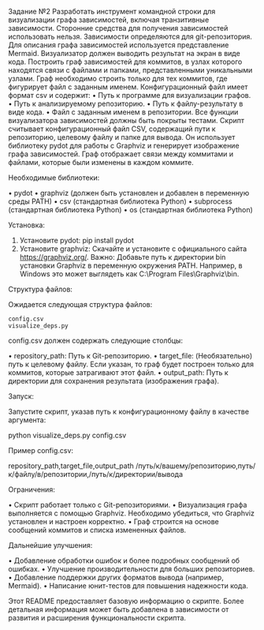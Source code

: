 Задание №2
Разработать инструмент командной строки для визуализации графа
зависимостей, включая транзитивные зависимости. Сторонние средства для
получения зависимостей использовать нельзя.
Зависимости определяются для git-репозитория. Для описания графа
зависимостей используется представление Mermaid. Визуализатор должен
выводить результат на экран в виде кода.
Построить граф зависимостей для коммитов, в узлах которого находятся
связи с файлами и папками, представленными уникальными узлами. Граф
необходимо строить только для тех коммитов, где фигурирует файл с заданным
именем.
Конфигурационный файл имеет формат csv и содержит:
• Путь к программе для визуализации графов. 
• Путь к анализируемому репозиторию. 
• Путь к файлу-результату в виде кода. 
• Файл с заданным именем в репозитории. 
Все функции визуализатора зависимостей должны быть покрыты тестами.
Скрипт считывает конфигурационный файл CSV, содержащий пути к репозиторию, целевому файлу и папке для вывода. Он использует библиотеку pydot для работы с Graphviz и генерирует изображение графа зависимостей.  Граф отображает связи между коммитами и файлами, которые были изменены в каждом коммите.

Необходимые библиотеки:

• pydot
• graphviz (должен быть установлен и добавлен в переменную среды PATH)
• csv (стандартная библиотека Python)
• subprocess (стандартная библиотека Python)
• os (стандартная библиотека Python)

Установка:

1. Установите pydot:  pip install pydot
2. Установите graphviz: Скачайте и установите с официального сайта https://graphviz.org/.  Важно: Добавьте путь к директории bin установки Graphviz в переменную окружения PATH.  Например, в Windows это может выглядеть как C:\Program Files\Graphviz\bin.

Структура файлов:

Ожидается следующая структура файлов:

```
config.csv
visualize_deps.py
```

config.csv должен содержать следующие столбцы:

• repository_path: Путь к Git-репозиторию.
• target_file:  (Необязательно) путь к целевому файлу. Если указан, то граф будет построен только для коммитов, которые затрагивают этот файл.
• output_path: Путь к директории для сохранения результата (изображения графа).

Запуск:

Запустите скрипт, указав путь к конфигурационному файлу в качестве аргумента:

python visualize_deps.py config.csv


Пример config.csv:

repository_path,target_file,output_path
/путь/к/вашему/репозиторию,путь/к/файлу/в/репозитории,/путь/к/директории/вывода


Ограничения:

• Скрипт работает только с Git-репозиториями.
• Визуализация графа выполняется с помощью Graphviz.  Необходимо убедиться, что Graphviz установлен и настроен корректно.
• Граф строится на основе сообщений коммитов и списка измененных файлов.


Дальнейшие улучшения:

• Добавление обработки ошибок и более подробных сообщений об ошибках.
• Улучшение производительности для больших репозиториев.
• Добавление поддержки других форматов вывода (например, Mermaid).
• Написание юнит-тестов для повышения надежности кода.


Этот README предоставляет базовую информацию о скрипте.  Более детальная информация может быть добавлена в зависимости от развития и расширения функциональности скрипта.
